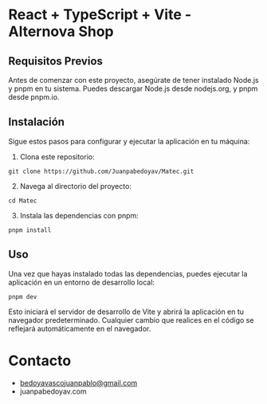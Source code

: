 # React + TypeScript + Vite - Alternova Shop 

## Requisitos Previos
Antes de comenzar con este proyecto, asegúrate de tener instalado Node.js y pnpm en tu sistema. Puedes descargar Node.js desde nodejs.org, y pnpm desde pnpm.io.

## Instalación
Sigue estos pasos para configurar y ejecutar la aplicación en tu máquina:

1. Clona este repositorio:
```
git clone https://github.com/Juanpabedoyav/Matec.git
```
2. Navega al directorio del proyecto:
```
cd Matec
```
3. Instala las dependencias con pnpm:
```
pnpm install
```
## Uso
Una vez que hayas instalado todas las dependencias, puedes ejecutar la aplicación en un entorno de desarrollo local:
```
pnpm dev
```

Esto iniciará el servidor de desarrollo de Vite y abrirá la aplicación en tu navegador predeterminado. Cualquier cambio que realices en el código se reflejará automáticamente en el navegador.

# Contacto
* bedoyavascojuanpablo@gmail.com
* juanpabedoyav.com
